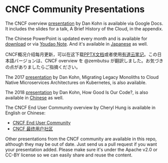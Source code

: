 # CNCF Community Presentations

The CNCF overview [presentation](https://docs.google.com/presentation/d/1BoxFeENJcINgHbKfygXpXROchiRO2LBT-pzdaOFr4Zg/edit) by Dan Kohn is available via Google Docs. It includes the slides for a talk, A Brief History of the Cloud, in the appendix.

The Chinese PowerPoint is updated every month and is available for [download](https://github.com/cncf/presentations/raw/master/chinese/CNCF_Overview_CN.pptx) or via [Youdao Note](https://note.youdao.com/noteshare?id=6dca3ae77cd931707bf35973f776d14f). And it's available in [Japanese](https://github.com/cncf/presentations/blob/master/japanese/CNCF_Overview_Ja-Jp.pptx) as well.

CNCF概况介绍每月更新，可以在这下载[PPTX文档](https://github.com/cncf/presentations/raw/master/chinese/CNCF_Overview_CN.pptx)或者使用[有道云笔记](https://note.youdao.com/noteshare?id=6dca3ae77cd931707bf35973f776d14f)。この日本語バージョンは、CNCF overview を @zembutsu が翻訳しました。お気づきの点がありましたらご指摘ください。

The 2017 [presentation](https://docs.google.com/presentation/d/105ZgwafitwXH6_sWevFHHUerciuv4ckDQ_CXjGPjv0Y/edit#slide=id.p4) by Dan Kohn, Migrating Legacy Monoliths to Cloud Native Microservices Architectures on Kubernetes, is also available.

The 2018 [presentation](https://docs.google.com/presentation/d/1r3lI5YdLVjSCc6CuHmP-cE0R-Bixx_ejBk-WMVNv1Y8/) by Dan Kohn, How Good Is Our Code?, is also available in [Chinese](https://github.com/cncf/presentations/blob/master/chinese/How_Good_Is_Our_Code_CN.pptx) as well.

The CNCF End User Community overview by Cheryl Hung is available in English or Chinese:

* [CNCF End User Community](https://docs.google.com/presentation/d/194SyKdHL7ws_DBOdbrXdowEJi54kIzDdDK_h-6Ag0uo/edit#slide=id.p4)
* [CNCF 最终用户社区](https://github.com/cncf/presentations/raw/master/chinese/CNCF_EUC_Overview_CN.pptx)

Other presentations from the CNCF community are available in this repo, although they may be out of date. Just send us a pull request if you want your presentation added. Please make sure it's under the Apache v2.0 or CC-BY license so we can easily share and reuse the content.
